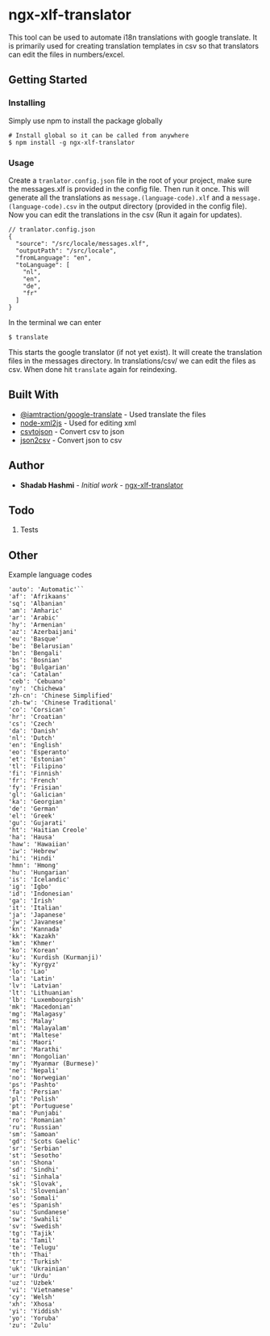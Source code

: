 # ngx-xlf-translator

This tool can be used to automate i18n translations with google translate.
It is primarily used for creating translation templates in csv so that translators can edit the files in numbers/excel.

## Getting Started

### Installing

Simply use npm to install the package globally

```
# Install global so it can be called from anywhere
$ npm install -g ngx-xlf-translator
```

### Usage

Create a `tranlator.config.json` file in the root of your project, make sure the messages.xlf is provided in the config file. Then run it once.
This will generate all the translations
as `message.(language-code).xlf` and a `message.(language-code).csv` in the output directory (provided in the config file).
Now you can edit the translations in the csv (Run it again for updates).

```
// tranlator.config.json
{
  "source": "/src/locale/messages.xlf",
  "outputPath": "/src/locale",
  "fromLanguage": "en",
  "toLanguage": [
    "nl",
    "en",
    "de",
    "fr"
  ]
}

```

In the terminal we can enter

```
$ translate
```

This starts the google translator (if not yet exist). It will create the translation files in the messages directory.
In translations/csv/ we can edit the files as csv. When done hit `translate` again for reindexing.

## Built With

- [@iamtraction/google-translate](https://www.npmjs.com/package/@iamtraction/google-translate) - Used translate the files
- [node-xml2js](https://github.com/Leonidas-from-XIV/node-xml2js) - Used for editing xml
- [csvtojson](https://www.npmjs.com/package/csvtojson) - Convert csv to json
- [json2csv](https://www.npmjs.com/package/json2csv) - Convert json to csv

## Author

- **Shadab Hashmi** - _Initial work_ - [ngx-xlf-translator](https://github.com/shadab-hashmi/ngx-xlf-translator)

## Todo

1. Tests

## Other

Example language codes

```
'auto': 'Automatic'``
'af': 'Afrikaans'
'sq': 'Albanian'
'am': 'Amharic'
'ar': 'Arabic'
'hy': 'Armenian'
'az': 'Azerbaijani'
'eu': 'Basque'
'be': 'Belarusian'
'bn': 'Bengali'
'bs': 'Bosnian'
'bg': 'Bulgarian'
'ca': 'Catalan'
'ceb': 'Cebuano'
'ny': 'Chichewa'
'zh-cn': 'Chinese Simplified'
'zh-tw': 'Chinese Traditional'
'co': 'Corsican'
'hr': 'Croatian'
'cs': 'Czech'
'da': 'Danish'
'nl': 'Dutch'
'en': 'English'
'eo': 'Esperanto'
'et': 'Estonian'
'tl': 'Filipino'
'fi': 'Finnish'
'fr': 'French'
'fy': 'Frisian'
'gl': 'Galician'
'ka': 'Georgian'
'de': 'German'
'el': 'Greek'
'gu': 'Gujarati'
'ht': 'Haitian Creole'
'ha': 'Hausa'
'haw': 'Hawaiian'
'iw': 'Hebrew'
'hi': 'Hindi'
'hmn': 'Hmong'
'hu': 'Hungarian'
'is': 'Icelandic'
'ig': 'Igbo'
'id': 'Indonesian'
'ga': 'Irish'
'it': 'Italian'
'ja': 'Japanese'
'jw': 'Javanese'
'kn': 'Kannada'
'kk': 'Kazakh'
'km': 'Khmer'
'ko': 'Korean'
'ku': 'Kurdish (Kurmanji)'
'ky': 'Kyrgyz'
'lo': 'Lao'
'la': 'Latin'
'lv': 'Latvian'
'lt': 'Lithuanian'
'lb': 'Luxembourgish'
'mk': 'Macedonian'
'mg': 'Malagasy'
'ms': 'Malay'
'ml': 'Malayalam'
'mt': 'Maltese'
'mi': 'Maori'
'mr': 'Marathi'
'mn': 'Mongolian'
'my': 'Myanmar (Burmese)'
'ne': 'Nepali'
'no': 'Norwegian'
'ps': 'Pashto'
'fa': 'Persian'
'pl': 'Polish'
'pt': 'Portuguese'
'ma': 'Punjabi'
'ro': 'Romanian'
'ru': 'Russian'
'sm': 'Samoan'
'gd': 'Scots Gaelic'
'sr': 'Serbian'
'st': 'Sesotho'
'sn': 'Shona'
'sd': 'Sindhi'
'si': 'Sinhala'
'sk': 'Slovak',
'sl': 'Slovenian'
'so': 'Somali'
'es': 'Spanish'
'su': 'Sundanese'
'sw': 'Swahili'
'sv': 'Swedish'
'tg': 'Tajik'
'ta': 'Tamil'
'te': 'Telugu'
'th': 'Thai'
'tr': 'Turkish'
'uk': 'Ukrainian'
'ur': 'Urdu'
'uz': 'Uzbek'
'vi': 'Vietnamese'
'cy': 'Welsh'
'xh': 'Xhosa'
'yi': 'Yiddish'
'yo': 'Yoruba'
'zu': 'Zulu'
```
